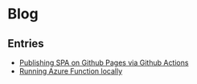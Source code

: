 # Blog

## Entries

- [Publishing SPA on Github Pages via Github Actions](1/publishing-spa-on-github-pages-via-github-actions/index.md)
- [Running Azure Function locally](2/running-azure-functions-locally/index.md)
